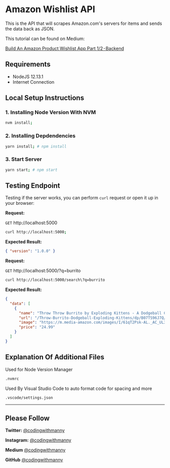 # Amazon Wishlist API

This is the API that will scrapes Amazon.com's servers for items and sends the data back as JSON.

This tutorial can be found on Medium:

[Build An Amazon Product Wishlist App Part 1/2 - Backend](https://medium.com/@codingwithmanny/build-an-amazon-product-wishlist-app-part-2-2-frontend-8b57df943efd)

## Requirements

- NodeJS 12.13.1
- Internet Connection

## Local Setup Instructions

### 1. Installing Node Version With NVM

```bash
nvm install;
```

### 2. Installing Depdendencies

```bash
yarn install; # npm install
```

### 3. Start Server

```bash
yarn start; # npm start
```

## Testing Endpoint

Testing if the server works, you can perform `curl` request or open it up in your browser:

**Request:**

`GET` http://localhost:5000

```bash
curl http://localhost:5000;
```

**Expected Result:**

```json
{ "version": "1.0.0" }
```

**Request:**

`GET` http://localhost:5000/?q=burrito

```bash
curl http://localhost:5000/search\?q=burrito
```

**Expected Result:**

```json
{
  "data": [
    {
      "name": "Throw Throw Burrito by Exploding Kittens - A Dodgeball Card Game - Family-Friendly Party Games - Card Games for Adults, Teens & Kids",
      "url": "/Throw-Burrito-Dodgeball-Exploding-Kittens/dp/B07TS96J7Q/ref=sr_1_1?dchild=1&keywords=burrito&qid=1586638633&sr=8-1",
      "image": "https://m.media-amazon.com/images/I/61qT2Psk-AL._AC_UL320_ML3_.jpg",
      "price": "24.99"
    }
  ]
}
```

## Explanation Of Additional Files

Used for Node Version Manager

```bash
.nvmrc
```

Used By Visual Studio Code to auto format code for spacing and more

```bash
.vscode/settings.json
```

---

## Please Follow

**Twitter:** [@codingwithmanny](https://twitter.com/codingwithmanny)

**Instagram:** [@codingwithmanny](https://instagram.com/codingwithmanny)

**Medium** [@codingwithmanny](https://medium.com/@codingwithmanny)

**GitHub** [@codingwithmanny](https://github.com/codingwithmanny)
